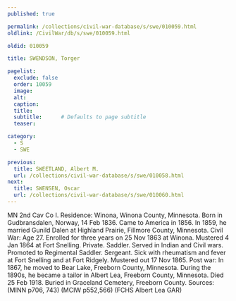 ```yaml
---
published: true

permalink: /collections/civil-war-database/s/swe/010059.html
oldlink: /CivilWar/db/s/swe/010059.html

oldid: 010059

title: SWENDSON, Torger

pagelist:
  exclude: false
  order: 10059
  image: 
  alt:
  caption:
  title:
  subtitle:      # Defaults to page subtitle
  teaser:

category: 
  - S 
  - SWE

previous:
  title: SWEETLAND, Albert M.
  url: /collections/civil-war-database/s/swe/010058.html  
next:
  title: SWENSEN, Oscar
  url: /collections/civil-war-database/s/swe/010060.html   
---
```

MN 2nd Cav Co I. Residence: Winona, Winona County, Minnesota. Born in Gudbransdalen, Norway, 14 Feb 1836. Came to America in 1856. In 1859, he married Gunild Dalen at Highland Prairie, Fillmore County, Minnesota. Civil War: Age 27. Enrolled for three years on 25 Nov 1863 at Winona. Mustered 4 Jan 1864 at Fort Snelling. Private. Saddler. Served in Indian and Civil wars. Promoted to Regimental Saddler. Sergeant. Sick with rheumatism and fever at Fort Snelling and at Fort Ridgely. Mustered out 17 Nov 1865. Post war: In 1867, he moved to Bear Lake, Freeborn County, Minnesota. During the 1890s, he became a tailor in Albert Lea, Freeborn County, Minnesota. Died 25 Feb 1918. Buried in Graceland Cemetery, Freeborn County. Sources: (MINN p706, 743) (MCIW p552,566) (FCHS Albert Lea GAR)
